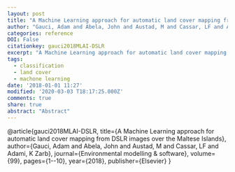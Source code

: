 ```yaml
---
layout: post
title: "A Machine Learning approach for automatic land cover mapping from DSLR images over the Maltese Islands"
author: "Gauci, Adam and Abela, John and Austad, M and Cassar, LF and Adami, K Zarb"
categories: reference
DOI: False
citationkey: gauci2018MLAI-DSLR
excerpt: "A Machine Learning approach for automatic land cover mapping from DSLR images over the Maltese Islands"
tags:
  - classification
  - land cover
  - machone learning
date: '2018-01-01 11:27'
modified: '2020-03-03 T18:17:25.000Z'
comments: true
share: true
abstract: "Abstract"
---
```

@article{gauci2018MLAI-DSLR,
  title={A Machine Learning approach for automatic land cover mapping from DSLR images over the Maltese Islands},
  author={Gauci, Adam and Abela, John and Austad, M and Cassar, LF and Adami, K Zarb},
  journal={Environmental modelling \& software},
  volume={99},
  pages={1--10},
  year={2018},
  publisher={Elsevier}
}
